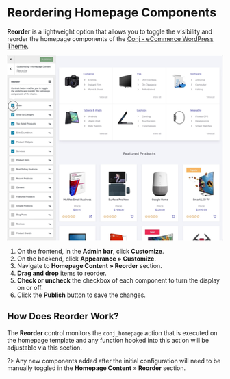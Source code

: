 # Reordering Homepage Components

**Reorder** is a lightweight option that allows you to toggle the visibility and reorder the homepage components of the [Conj - eCommerce WordPress Theme](https://themeforest.net/item/conj-ecommerce-wordpress-theme/21935639?ref=mypreview).

![Reordering Homepage Components](img/reordering-homepage-components.jpg)

1. On the frontend, in the **Admin bar**, click **Customize**.
2. On the backend, click **Appearance » Customize**.
3. Navigate to **Homepage Content » Reorder** section.
4. **Drag and drop** items to reorder.
5. **Check or uncheck** the checkbox of each component to turn the display on or off.
6. Click the **Publish** button to save the changes.

## How Does Reorder Work?

The **Reorder** control monitors the `conj_homepage` action that is executed on the homepage template and any function hooked into this action will be adjustable via this section.

?> Any new components added after the initial configuration will need to be manually toggled in the **Homepage Content** » **Reorder** section.
